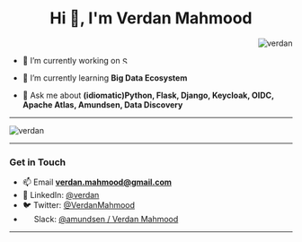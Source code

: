 <h1 align="center">Hi 👋, I'm Verdan Mahmood</h1>

<p align="right"> <img src="https://komarev.com/ghpvc/?username=verdan" alt="verdan" /> </p>

- 🔭 I’m currently working on [<img src="https://app.selectstar.com/images/logo-selectstar.svg" height="12px" alt="Select Star" />](https://selectstar.com/)

- 🌱 I’m currently learning **Big Data Ecosystem**

- 💬 Ask me about **(idiomatic)Python, Flask, Django, Keycloak, OIDC, Apache Atlas, Amundsen, Data Discovery**

---
<p>
  <img src="https://github-readme-stats.vercel.app/api?username=verdan&show_icons=true" alt="verdan" />
</p>

---
### Get in Touch
- 📫 Email **verdan.mahmood@gmail.com**
- 👔&nbsp;LinkedIn: [@verdan](https://www.linkedin.com/in/verdan/)
- 🐦&nbsp;Twitter: [@VerdanMahmood](https://twitter.com/VerdanMahmood)
- <img src="https://user-images.githubusercontent.com/4712430/87982839-04f40a80-ca9d-11ea-8cd3-688d9a9dbfd4.png" height="16px" /> Slack: [@amundsen / Verdan Mahmood](https://join.slack.com/t/amundsenworkspace/shared_invite/enQtNTk2ODQ1NDU1NDI0LTc3MzQyZmM0ZGFjNzg5MzY1MzJlZTg4YjQ4YTU0ZmMxYWU2MmVlMzhhY2MzMTc1MDg0MzRjNTA4MzRkMGE0Nzk)
---
